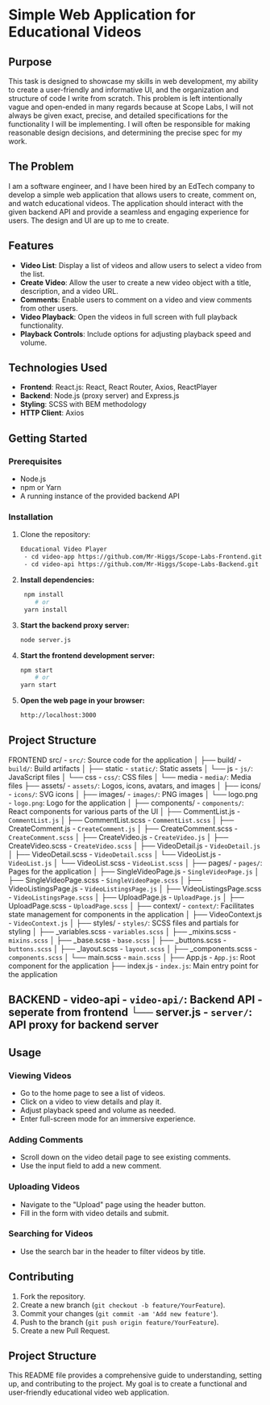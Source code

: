 # Simple Web Application for Educational Videos

## Purpose

This task is designed to showcase my skills in web development, my ability to create a user-friendly and informative UI, and the organization and structure of code I write from scratch. This problem is left intentionally vague and open-ended in many regards because at Scope Labs, I will not always be given exact, precise, and detailed specifications for the functionality I will be implementing. I will often be responsible for making reasonable design decisions, and determining the precise spec for my work.

## The Problem

I am a software engineer, and I have been hired by an EdTech company to develop a simple web application that allows users to create, comment on, and watch educational videos. The application should interact with the given backend API and provide a seamless and engaging experience for users. The design and UI are up to me to create.

## Features

- **Video List**: Display a list of videos and allow users to select a video from the list.
- **Create Video**: Allow the user to create a new video object with a title, description, and a video URL.
- **Comments**: Enable users to comment on a video and view comments from other users.
- **Video Playback**: Open the videos in full screen with full playback functionality.
- **Playback Controls**: Include options for adjusting playback speed and volume.

## Technologies Used

- **Frontend**: React.js: React, React Router, Axios, ReactPlayer
- **Backend**: Node.js (proxy server) and Express.js
- **Styling**: SCSS with BEM methodology
- **HTTP Client**: Axios


## Getting Started

### Prerequisites

- Node.js
- npm or Yarn
- A running instance of the provided backend API

### Installation

1. Clone the repository:
   ```bash
   Educational Video Player
    - cd video-app https://github.com/Mr-Higgs/Scope-Labs-Frontend.git 
    - cd video-api https://github.com/Mr-Higgs/Scope-Labs-Backend.git 

   ```

2. **Install dependencies:**
   ```bash
    npm install
       # or
    yarn install
   ```

3. **Start the backend proxy server:**
   ```bash
   node server.js
   ```
4. **Start the frontend development server:**
    ```bash
    npm start
        # or
    yarn start
   ```

5. **Open the web page in your browser:**
   ```bash
   http://localhost:3000
   ```

## Project Structure

FRONTEND
src/ - `src/`: Source code for the application
│
├── build/ - `build/`: Build artifacts
│   ├── static - `static/`: Static assets
│      └── js - `js/`: JavaScript files
│      └── css - `css/`: CSS files 
│      └── media - `media/`: Media files 
├── assets/ - `assets/`: Logos, icons, avatars, and images
│   ├── icons/ - `icons/`: SVG icons
│   ├── images/ - `images/`: PNG images
│   └── logo.png - `logo.png`: Logo for the application
│
├── components/ - `components/`: React components for various parts of the UI
│   ├── CommentList.js - `CommentList.js`
│   ├── CommentList.scss - `CommentList.scss`
│   ├── CreateComment.js - `CreateComment.js`
│   ├── CreateComment.scss - `CreateComment.scss`
│   ├── CreateVideo.js - `CreateVideo.js`
│   ├── CreateVideo.scss - `CreateVideo.scss`
│   ├── VideoDetail.js - `VideoDetail.js `
│   ├── VideoDetail.scss - `VideoDetail.scss`
│   └── VideoList.js - `VideoList.js`
│   └── VideoList.scss - `VideoList.scss`
│
├── pages/ - `pages/`: Pages for the application
│   ├── SingleVideoPage.js - `SingleVideoPage.js`
│   ├── SingleVideoPage.scss - `SingleVideoPage.scss`
│   ├── VideoListingsPage.js - `VideoListingsPage.js`
│   ├── VideoListingsPage.scss - `VideoListingsPage.scss`
│   ├── UploadPage.js - `UploadPage.js`
│   ├── UploadPage.scss - `UploadPage.scss`
│
├── context/ - `context/`: Facilitates state management for components in the application
│   ├── VideoContext.js - `VideoContext.js`
│
├── styles/ - `styles/`: SCSS files and partials for styling
│   ├── _variables.scss - `variables.scss`
│   ├── _mixins.scss - `mixins.scss`
│   ├── _base.scss - `base.scss`
│   ├── _buttons.scss - `buttons.scss`
│   ├── _layout.scss - `layout.scss`
│   ├── _components.scss - `components.scss`
│   └── main.scss - `main.scss`
│
├── App.js - `App.js`: Root component for the application
├── index.js - `index.js`: Main entry point for the application
 
 BACKEND - video-api - `video-api/`: Backend API - seperate from frontend
└── server.js - `server/`: API proxy for backend server
---


## Usage

### Viewing Videos
- Go to the home page to see a list of videos.
- Click on a video to view details and play it.
- Adjust playback speed and volume as needed.
- Enter full-screen mode for an immersive experience.

### Adding Comments
- Scroll down on the video detail page to see existing comments.
- Use the input field to add a new comment.

### Uploading Videos
- Navigate to the "Upload" page using the header button.
- Fill in the form with video details and submit.

### Searching for Videos
- Use the search bar in the header to filter videos by title.

## Contributing

1. Fork the repository.
2. Create a new branch (`git checkout -b feature/YourFeature`).
3. Commit your changes (`git commit -am 'Add new feature'`).
4. Push to the branch (`git push origin feature/YourFeature`).
5. Create a new Pull Request.

Project Structure
---



This README file provides a comprehensive guide to understanding, setting up, and contributing to the project. My goal is to create a functional and user-friendly educational video web application.


